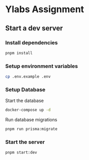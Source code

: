 # Ylabs Assignment

## Start a dev server

### Install dependencies

```bash
pnpm install
```

### Setup environment variables

```bash
cp .env.example .env
```

### Setup Database

Start the database

```bash
docker-compose up -d
```

Run database migrations

```bash
pnpm run prisma:migrate
```

### Start the server

```bash
pnpm start:dev
```
